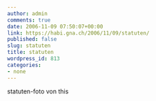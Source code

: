 ```yaml
---
author: admin
comments: true
date: 2006-11-09 07:50:07+00:00
link: https://habi.gna.ch/2006/11/09/statuten/
published: false
slug: statuten
title: statuten
wordpress_id: 813
categories:
- none
---
```


statuten-foto von this
